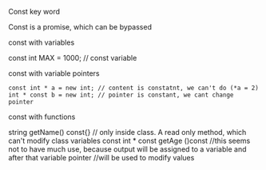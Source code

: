 Const key word

Const is a promise, which can be bypassed

const with variables

const int MAX = 1000; // const variable

const with variable pointers

    const int * a = new int; // content is constatnt, we can't do (*a = 2)
    int * const b = new int; // pointer is constant, we cant change pointer 

const with functions

string getName() const{} // only inside class. A read only method, which can't modify class variables
const int * const getAge ()const //this seems not to have much use, because output will be assigned to a variable and after that variable pointer 
                                 //will be used to modify values



